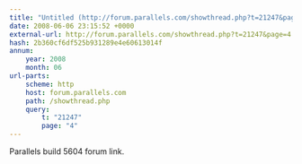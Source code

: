```yaml
---
title: "Untitled (http://forum.parallels.com/showthread.php?t=21247&page=4)"
date: 2008-06-06 23:15:52 +0000
external-url: http://forum.parallels.com/showthread.php?t=21247&page=4
hash: 2b360cf6df525b931289e4e60613014f
annum:
    year: 2008
    month: 06
url-parts:
    scheme: http
    host: forum.parallels.com
    path: /showthread.php
    query:
        t: "21247"
        page: "4"
---
```


Parallels build 5604 forum link. 
